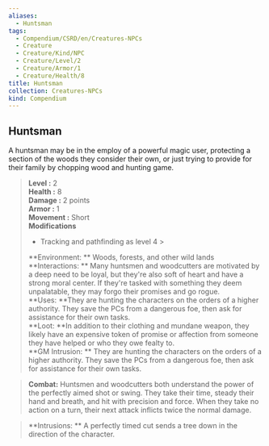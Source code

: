 ```yaml
---
aliases:
  - Huntsman
tags:
  - Compendium/CSRD/en/Creatures-NPCs
  - Creature
  - Creature/Kind/NPC
  - Creature/Level/2
  - Creature/Armor/1
  - Creature/Health/8
title: Huntsman
collection: Creatures-NPCs
kind: Compendium
---
```

## Huntsman  
A huntsman may be in the employ of a powerful magic user, protecting a section of the woods they consider their own, or just trying to provide for their family by chopping wood and hunting game.  

  
> **Level :** 2  
> **Health :** 8  
> **Damage :** 2 points  
> **Armor :** 1  
> **Movement :** Short  
> **Modifications**  
>- Tracking and pathfinding as level 4 >
>  
> **Environment: ** Woods, forests, and other wild lands  
> **Interactions: ** Many huntsmen and woodcutters are motivated by a deep need to be loyal, but they're also soft of heart and have a strong moral center. If they're tasked with something they deem unpalatable, they may forgo their promises and go rogue.  
> **Uses: **They are hunting the characters on the orders of a higher authority. They save the PCs from a dangerous foe, then ask for assistance for their own tasks.  
> **Loot: **In addition to their clothing and mundane weapon, they likely have an expensive token of promise or affection from someone they have helped or who they owe fealty to.  
> **GM Intrusion: ** They are hunting the characters on the orders of a higher authority. They save the PCs from a dangerous foe, then ask for assistance for their own tasks.  

> **Combat:** 
> Huntsmen and woodcutters both understand the power of the perfectly aimed shot or swing. They take their time, steady their hand and breath, and hit with precision and force. When they take no action on a turn, their next attack inflicts twice the normal damage.  
  

> **Intrusions: ** 
> A perfectly timed cut sends a tree down in the direction of the character.  

